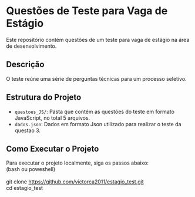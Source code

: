 # Questões de Teste para Vaga de Estágio

Este repositório contém questões de um teste para vaga de estágio na área de desenvolvimento.

## Descrição

O teste reúne uma série de perguntas técnicas para um processo seletivo.

## Estrutura do Projeto

- `questoes_JS/`: Pasta que contém as questões do teste em formato JavaScript, no total 5 arquivos.
- `dados.json`: Dados em formato Json utilizado para realizar o teste da questao 3.

## Como Executar o Projeto

Para executar o projeto localmente, siga os passos abaixo:<br>
(bash ou poweshell)<br><br>
git clone https://github.com/victorca2011/estagio_test.git<br>
cd estagio_test
